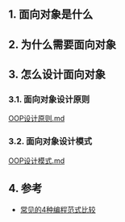 ## 1. 面向对象是什么
## 2. 为什么需要面向对象
## 3. 怎么设计面向对象
### 3.1. 面向对象设计原则

[OOP设计原则.md](OOP设计原则/OOP设计原则.md)


### 3.2. 面向对象设计模式
[OOP设计模式.md](OOP设计模式/OOP设计模式.md)

## 4. 参考
- [常见的4种编程范式比较](https://juejin.cn/post/6844904078858797063#heading-0)
